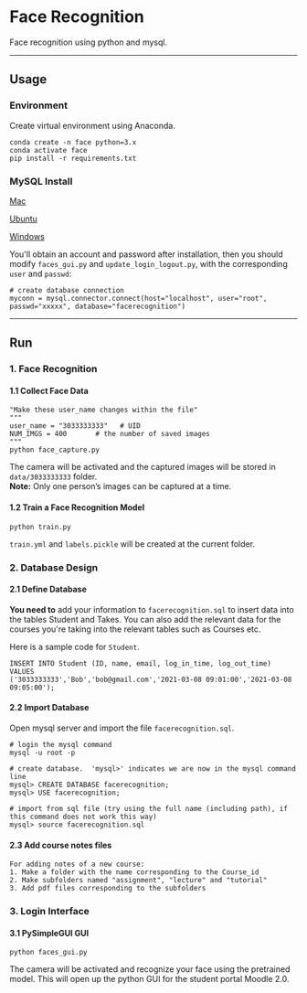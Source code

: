 # Face Recognition

Face recognition using python and mysql.

*******

## Usage

### Environment

Create virtual environment using Anaconda.
```
conda create -n face python=3.x
conda activate face
pip install -r requirements.txt
```

### MySQL Install

[Mac](https://dev.mysql.com/doc/mysql-osx-excerpt/5.7/en/osx-installation-pkg.html)

[Ubuntu](https://dev.mysql.com/doc/mysql-linuxunix-excerpt/5.7/en/linux-installation.html)

[Windows](https://dev.mysql.com/downloads/installer/)

You'll obtain an account and password after installation, then you should modify `faces_gui.py` and `update_login_logout.py`, with the corresponding
`user` and `passwd`:
```
# create database connection
myconn = mysql.connector.connect(host="localhost", user="root", passwd="xxxxx", database="facerecognition")
```

*******

## Run

### 1. Face Recognition

#### 1.1 Collect Face Data
```
"Make these user_name changes within the file"
"""
user_name = "3033333333"   # UID
NUM_IMGS = 400       # the number of saved images
"""
python face_capture.py
```
The camera will be activated and the captured images will be stored in `data/3033333333` folder.      
**Note:** Only one person’s images can be captured at a time.

#### 1.2 Train a Face Recognition Model
```
python train.py
```
`train.yml` and `labels.pickle` will be created at the current folder.



### 2. Database Design

#### 2.1 Define Database
**You need to** add your information to `facerecognition.sql` to insert data into the tables Student and Takes. You can also add the relevant data for the courses you're taking into the relevant tables such as Courses etc.

Here is a sample code for `Student`.
```
INSERT INTO Student (ID, name, email, log_in_time, log_out_time) VALUES
('3033333333','Bob','bob@gmail.com','2021-03-08 09:01:00','2021-03-08 09:05:00');
```

#### 2.2 Import Database
Open mysql server and import the file `facerecognition.sql`.
```
# login the mysql command
mysql -u root -p

# create database.  'mysql>' indicates we are now in the mysql command line
mysql> CREATE DATABASE facerecognition;
mysql> USE facerecognition;

# import from sql file (try using the full name (including path), if this command does not work this way)
mysql> source facerecognition.sql
```
#### 2.3 Add course notes files
```
For adding notes of a new course:
1. Make a folder with the name corresponding to the Course_id
2. Make subfolders named "assignment", "lecture" and "tutorial"
3. Add pdf files corresponding to the subfolders

```

### 3. Login Interface

#### 3.1 PySimpleGUI GUI
```
python faces_gui.py
```
The camera will be activated and recognize your face using the pretrained model.
This will open up the python GUI for the student portal Moodle 2.0.
